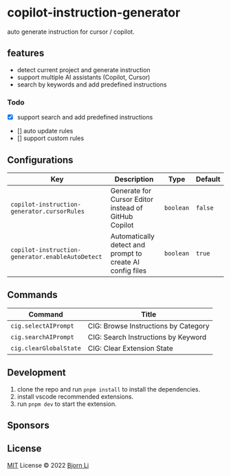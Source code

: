 # copilot-instruction-generator

auto generate instruction for cursor / copilot.

## features

- detect current project and generate instruction
- support multiple AI assistants (Copilot, Cursor)
- search by keywords and add predefined instructions

### Todo

- [x] support search and add predefined instructions
- [] auto update rules
- [] support custom rules

## Configurations

<!-- configs -->

| Key                                              | Description                                               | Type      | Default |
| ------------------------------------------------ | --------------------------------------------------------- | --------- | ------- |
| `copilot-instruction-generator.cursorRules`      | Generate for Cursor Editor instead of GitHub Copilot      | `boolean` | `false` |
| `copilot-instruction-generator.enableAutoDetect` | Automatically detect and prompt to create AI config files | `boolean` | `true`  |

<!-- configs -->

## Commands

<!-- commands -->

| Command                | Title                                |
| ---------------------- | ------------------------------------ |
| `cig.selectAIPrompt`   | CIG: Browse Instructions by Category |
| `cig.searchAIPrompt`   | CIG: Search Instructions by Keyword  |
| `cig.clearGlobalState` | CIG: Clear Extension State           |

<!-- commands -->

## Development

1. clone the repo and run `pnpm install` to install the dependencies.
2. install vscode recommended extensions.
3. run `pnpm dev` to start the extension.

## Sponsors

## License

[MIT](./LICENSE.md) License © 2022 [Bjorn Li](https://github.com/lxxorz)

